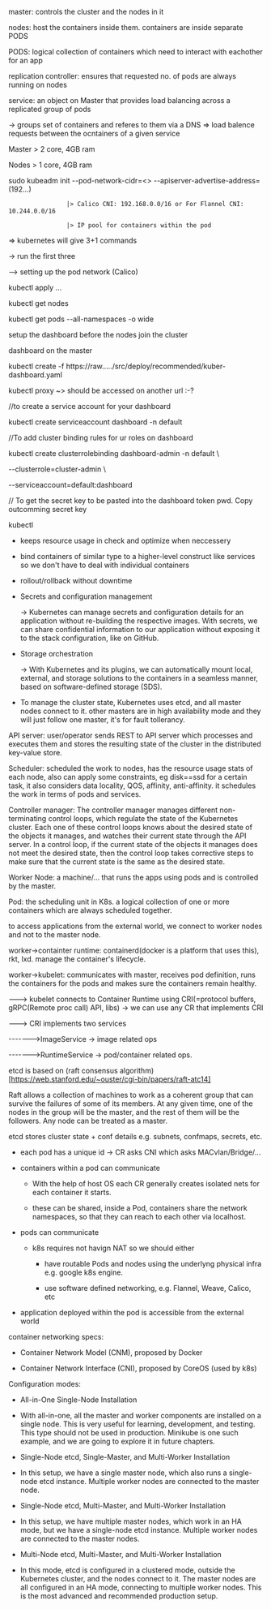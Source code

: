 master: controls the cluster and the nodes in it

nodes: host the containers inside them. containers are inside separate PODS

PODS: logical collection of containers which need to interact with eachother for an app

replication controller: ensures that requested no. of pods are always running on nodes

service: an object on Master that provides load balancing across a replicated group of pods

-> groups set of containers and referes to them via a DNS => load balence requests between the ocntainers of a given service



Master > 2 core, 4GB ram

Nodes > 1 core, 4GB ram



sudo kubeadm init --pod-network-cidr=<> --apiserver-advertise-address=<master-ip>(192...)

                    |> Calico CNI: 192.168.0.0/16 or For Flannel CNI: 10.244.0.0/16

                    |> IP pool for containers within the pod



=> kubernetes will give 3+1 commands



-> run the first three

--> setting up the pod network (Calico)

kubectl apply ...



kubectl get nodes

kubectl get pods --all-namespaces -o wide



setup the dashboard before the nodes join the cluster

dashboard on the master

kubectl create -f https://raw...../src/deploy/recommended/kuber-dashboard.yaml

kubectl proxy  ~> should be accessed on another url :-?



//to create a service account for your dashboard 

kubectl create serviceaccount dashboard -n default



//To add cluster binding rules for ur roles on dashboard

kubectl create clusterrolebinding dashboard-admin -n default \

  --clusterrole=cluster-admin \

  --serviceaccount=default:dashboard



// To get the secret key to be pasted into the dashboard token pwd. Copy outcomming secret key

kubectl



 * keeps resource usage in check and optimize when neccessery

 * bind containers of similar type to a higher-level construct like services so we don't have to deal with individual containers

 * rollout/rollback without downtime

 * Secrets and configuration management

   -> Kubernetes can manage secrets and configuration details for an application without re-building the respective images. With secrets, we can share confidential information to our application without exposing it to the stack configuration, like on GitHub.

 * Storage orchestration

   -> With Kubernetes and its plugins, we can automatically mount local, external, and storage solutions to the containers in a seamless manner, based on software-defined storage (SDS).

 * To manage the cluster state, Kubernetes uses etcd, and all master nodes connect to it. other masters are in high availability mode and they will just follow one master, it's for fault tollerancy.

 

API server: user/operator sends REST to API server which processes and executes them and stores the resulting state of the cluster in the distributed key-value store.

Scheduler: scheduled the work to nodes, has the resource usage stats of each node, also can apply some constraints, eg disk==ssd for a certain task, it also considers data locality, QOS, affinity, anti-affinity. it schedules the work in terms of pods and services.

Controller manager: The controller manager manages different non-terminating control loops, which regulate the state of the Kubernetes cluster. Each one of these control loops knows about the desired state of the objects it manages, and watches their current state through the API server. In a control loop, if the current state of the objects it manages does not meet the desired state, then the control loop takes corrective steps to make sure that the current state is the same as the desired state.

Worker Node: a machine/... that runs the apps using pods and is controlled by the master.

Pod: the scheduling unit in K8s. a logical collection of one or more containers which are always scheduled together.



to access applications from the external world, we connect to worker nodes and not to the master node.



worker->containter runtime: containerd(docker is a platform that uses this), rkt, lxd. manage the container's lifecycle.

worker->kubelet: communicates with master, receives pod definition, runs the containers for the pods and makes sure the containers remain healthy.

---> kubelet connects to Container Runtime using CRI(=protocol buffers, gRPC(Remote proc call) API, libs) -> we can use any CR that implements CRI

---> CRI implements two services

------->ImageService -> image related ops

------->RuntimeService -> pod/container related ops.



etcd is based on (raft consensus algorithm)[https://web.stanford.edu/~ouster/cgi-bin/papers/raft-atc14]

Raft allows a collection of machines to work as a coherent group that can survive the failures of some of its members. At any given time, one of the nodes in the group will be the master, and the rest of them will be the followers. Any node can be treated as a master.

etcd stores cluster state + conf details e.g. subnets, confmaps, secrets, etc.



 * each pod has a unique id -> CR asks CNI which asks MACvlan/Bridge/...

 * containers within a pod can communicate

   * With the help of host OS each CR generally creates isolated nets for each container it starts.

   * these can be shared, inside a Pod, containers share the network namespaces, so that they can reach to each other via localhost.

 * pods can communicate

   * k8s requires not havign NAT so we should either

     * have routable Pods and nodes using the underlyng physical infra e.g. google k8s engine.

     * use software defined networking, e.g. Flannel, Weave, Calico, etc

 * application deployed within the pod is accessible from the external world



container networking specs:

 * Container Network Model (CNM), proposed by Docker

 * Container Network Interface (CNI), proposed by CoreOS (used by k8s)



Configuration modes:

 * All-in-One Single-Node Installation

 * With all-in-one, all the master and worker components are installed on a single node. This is very useful for learning, development, and testing. This type should not be used in production. Minikube is one such example, and we are going to explore it in future chapters.

 * Single-Node etcd, Single-Master, and Multi-Worker Installation

 * In this setup, we have a single master node, which also runs a single-node etcd instance. Multiple worker nodes are connected to the master node.

 * Single-Node etcd, Multi-Master, and Multi-Worker Installation

 * In this setup, we have multiple master nodes, which work in an HA mode, but we have a single-node etcd instance. Multiple worker nodes are connected to the master nodes.

 * Multi-Node etcd, Multi-Master, and Multi-Worker Installation

 * In this mode, etcd is configured in a clustered mode, outside the Kubernetes cluster, and the nodes connect to it. The master nodes are all configured in an HA mode, connecting to multiple worker nodes. This is the most advanced and recommended production setup.






